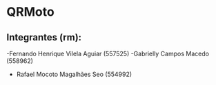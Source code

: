 # QRMoto

## Integrantes (rm):
-Fernando Henrique Vilela Aguiar (557525)
-Gabrielly Campos Macedo (558962)
- Rafael Mocoto Magalhães Seo (554992)

  
